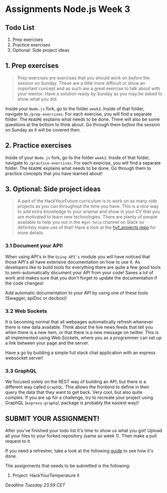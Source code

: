 # Assignments Node.js Week 3

## Todo List

1. Prep exercises
2. Practice exercises
3. Optional: Side project ideas

## **1. Prep exercises**

> Prep exercises are exercises that you should work on _before_ the session on Sunday. These are a little more difficult or show an important concept and as such are a great exercise to talk about with your mentor. Have a solution ready by Sunday as you may be asked to show what you did.

Inside your `Node.js` fork, go to the folder `week3`. Inside of that folder, navigate to `/prep-exercises`. For each exercise, you will find a separate folder. The `README` explains what needs to be done. There will also be some questions at the bottom to think about. Go through them _before_ the session on Sunday as it will be covered then.

## **2. Practice exercises**

Inside of your `Node.js` fork, go to the folder `week3`. Inside of that folder, navigate to `/practice-exercises`. For each exercise, you will find a separate folder. The `README` explains what needs to be done. Go through them to practice concepts that you have learned about!


## **3. Optional: Side project ideas**

> A part of the HackYourFuture curriculum is to work on as many side projects as you can throughout the time you have. This is a nice way to add extra knowledge to your arsenal and show in your CV that you are motivated to learn new technologies. There are plenty of people available to help you out in the `#get-help` channel on Slack so definitely make use of that! Have a look at the [hyf_projects repo](https://github.com/HackYourFuture/hyf_projects/blob/main/README.md#project-2-a-try-out-application) for more details.

### 3.1 Document your API!

When using API's in the `Using API's` module you will have noticed that those API's all have extensive documentation on how to use it. As developers like to build tools for everything there are quite a few good tools to semi-automatically document your API from your code! Saves a lot of work and makes sure that you don't forget to update the documentation if the code changes!

Add automatic documentation to your API by using one of these tools (Swagger, apiDoc or docbox)!

### 3.2 Web Sockets

It is becoming normal that all webpages automatically refresh whenever there is new data available. Think about the live news feeds that tell you when there is a new item, or that there is a new message on twitter. This is all implemented using Web Sockets, where you as a programmer can set up a link between your page and the server.

Have a go by building a simple full stack chat application with an express websocket server!

### 3.3 GraphQL

We focused solely on the REST way of building an API, but there is a different way called `GraphQL`. This allows the frontend to define in their query the data that they want to get back. Very cool, but also quite complex. If you are up for a challenge, try to recreate your project using GraphQL (`express-graphql` package is probably the easiest way)!

## **SUBMIT YOUR ASSIGNMENT!**
After you've finished your todo list it's time to show us what you got! Upload all your files to your forked repository (same as week 1). Then make a pull request to it.

If you need a refresher, take a look at the following [guide](../hand-in-assignments-guide.md) to see how it's done.

The assignments that needs to be submitted is the following:

1. Project: HackYourTemperature II

_Deadline Tuesday 23.59 CET_
